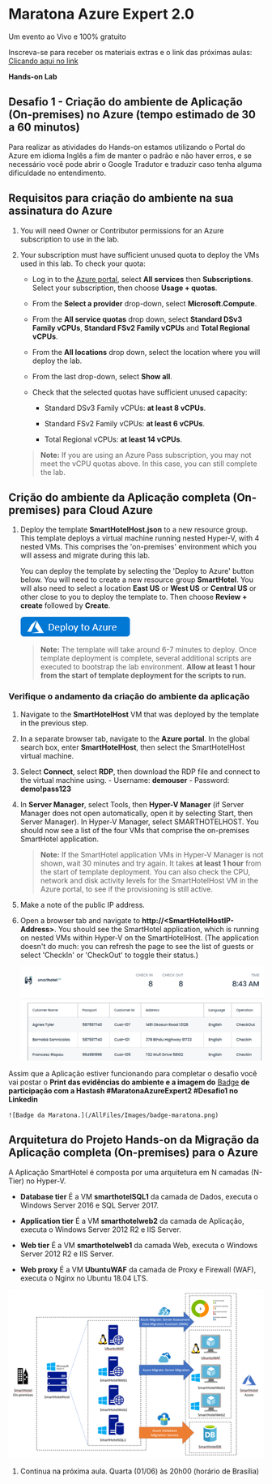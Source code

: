 # Maratona Azure Expert 2.0

Um evento ao Vivo e 100% gratuito

Inscreva-se para receber os materiais extras e o link das próximas aulas:
[Clicando aqui no link](htts://guilhermemaia.com/inscricoes-maratona-jun22)

**Hands-on Lab**

## Desafio 1 - Criação do ambiente de Aplicação (On-premises) no Azure (tempo estimado de 30 a 60 minutos)

Para realizar as atividades do Hands-on estamos utilizando o Portal do Azure em idioma Inglês a fim de manter o padrão e não haver erros, e se necessário você pode abrir o Google Tradutor e traduzir caso tenha alguma dificuldade no entendimento.

## Requisitos para criação do ambiente na sua assinatura do Azure

1. You will need Owner or Contributor permissions for an Azure subscription to use in the lab.

2. Your subscription must have sufficient unused quota to deploy the VMs used in this lab. To check your quota:

    - Log in to the [Azure portal](https://portal.azure.com), select **All services** then **Subscriptions**. Select your subscription, then choose **Usage + quotas**.
  
    - From the **Select a provider** drop-down, select **Microsoft.Compute**.
  
    - From the **All service quotas** drop down, select **Standard DSv3 Family vCPUs**, **Standard FSv2 Family vCPUs** and **Total Regional vCPUs**.
  
    - From the **All locations** drop down, select the location where you will deploy the lab.
  
    - From the last drop-down, select **Show all**.
  
    - Check that the selected quotas have sufficient unused capacity:
  
        - Standard DSv3 Family vCPUs: **at least 8 vCPUs**.
  
        - Standard FSv2 Family vCPUs: **at least 6 vCPUs**.

        - Total Regional vCPUs: **at least 14 vCPUs**.

    > **Note:** If you are using an Azure Pass subscription, you may not meet the vCPU quotas above. In this case, you can still complete the lab.

## Crição do ambiente da Aplicação completa (On-premises) para Cloud Azure

1. Deploy the template **SmartHotelHost.json** to a new resource group. This template deploys a virtual machine running nested Hyper-V, with 4 nested VMs. This comprises the 'on-premises' environment which you will assess and migrate during this lab.

    You can deploy the template by selecting the 'Deploy to Azure' button below. You will need to create a new resource group **SmartHotel**. You will also need to select a location **East US** or **West US** or **Central US** or other close to you to deploy the template to. Then choose **Review + create** followed by **Create**. 

    <a href="https://portal.azure.com/#create/Microsoft.Template/uri/https%3A%2F%2Fcloudworkshop.blob.core.windows.net%2Fline-of-business-application-migration%2Fsept-2020%2FSmartHotelHost.json" target="_blank">![Button to deploy the SmartHotelHost template to Azure.](/AllFiles/Images/deploy-to-azure.png)</a>

    > **Note:** The template will take around 6-7 minutes to deploy. Once template deployment is complete, several additional scripts are executed to bootstrap the lab environment. **Allow at least 1 hour from the start of template deployment for the scripts to run.**

### Verifique o andamento da criação do ambiente da aplicação

1. Navigate to the **SmartHotelHost** VM that was deployed by the template in the previous step.

1. In a separate browser tab, navigate to the **Azure portal**. In the global search box, enter **SmartHotelHost**, then select the SmartHotelHost virtual machine.

1. Select **Connect**, select **RDP**, then download the RDP file and connect to the virtual machine using.
        - Username: **demouser**
        - Password: **demo!pass123**

1. In **Server Manager**, select Tools, then **Hyper-V Manager** (if Server Manager does not open automatically, open it by selecting Start, then Server Manager). In Hyper-V Manager, select SMARTHOTELHOST. You should now see a list of the four VMs that comprise the on-premises SmartHotel application.

    > **Note:** If the SmartHotel application VMs in Hyper-V Manager is not shown, wait 30 minutes and try again. It takes **at least 1 hour** from the start of template deployment. You can also check the CPU, network and disk activity levels for the SmartHotelHost VM in the Azure portal, to see if the provisioning is still active.

2. Make a note of the public IP address.

3. Open a browser tab and navigate to **http://\<SmartHotelHostIP-Address\>**. You should see the SmartHotel application, which is running on nested VMs within Hyper-V on the SmartHotelHost. (The application doesn't do much: you can refresh the page to see the list of guests or select 'CheckIn' or 'CheckOut' to toggle their status.)

    ![Browser screenshot showing the SmartHotel application.](/AllFiles/Images/smarthotel.png)

Assim que a Aplicação estiver funcionando para completar o desafio você vai postar o **Print das evidências do ambiente e a imagem do** [Badge](https://guilhermemaia.com/badge-maratona) **de participação com a Hastash #MaratonaAzureExpert2 #Desafio1 no Linkedin**

    ![Badge da Maratona.](/AllFiles/Images/badge-maratona.png)

## Arquitetura do Projeto Hands-on da Migração da Aplicação completa (On-premises) para o Azure

A Aplicação SmartHotel é composta por uma arquitetura em N camadas (N-Tier) no Hyper-V.

- **Database tier** É a VM **smarthotelSQL1** da camada de Dados, executa o Windows Server 2016 e SQL Server 2017.

- **Application tier** É a VM **smarthotelweb2** da camada de Aplicação, executa o Windows Server 2012 R2 e IIS Server.

- **Web tier** É a VM **smarthotelweb1** da camada Web, executa o Windows Server 2012 R2 e IIS Server.

- **Web proxy** É a VM **UbuntuWAF** da camada de Proxy e Firewall (WAF), executa o Nginx no Ubuntu 18.04 LTS.

![A slide shows the on-premises SmartHotel application architecture.](/AllFiles/Images/overview.png)

1. Continua na próxima aula. Quarta (01/06) às 20h00 (horário de Brasília)

